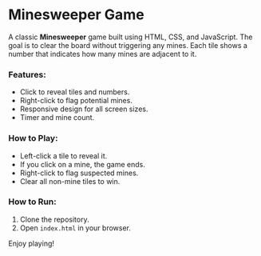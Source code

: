 # Minesweeper Game

A classic **Minesweeper** game built using HTML, CSS, and JavaScript. The goal is to clear the board without triggering any mines. Each tile shows a number that indicates how many mines are adjacent to it.

### Features:

-   Click to reveal tiles and numbers.
-   Right-click to flag potential mines.
-   Responsive design for all screen sizes.
-   Timer and mine count.

### How to Play:

-   Left-click a tile to reveal it.
-   If you click on a mine, the game ends.
-   Right-click to flag suspected mines.
-   Clear all non-mine tiles to win.

### How to Run:

1. Clone the repository.
2. Open `index.html` in your browser.

Enjoy playing!
